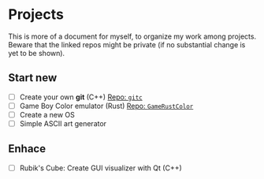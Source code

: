 # Projects

This is more of a document for myself, to organize my work among projects.
Beware that the linked repos might be private (if no substantial change is yet to be shown).

## Start new

- [ ] Create your own **git** (C++) [Repo: `gitc`](https://github.com/Jtachan/gitc)
- [ ] Game Boy Color emulator (Rust) [Repo: `GameRustColor`](https://github.com/Jtachan/GameRustColor)
- [ ] Create a new OS
- [ ] Simple ASCII art generator

## Enhace

- [ ] Rubik's Cube: Create GUI visualizer with Qt (C++)


